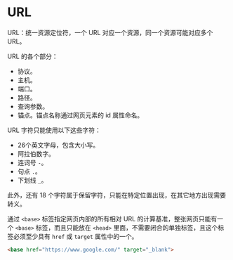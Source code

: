 # URL

URL：统一资源定位符，一个 URL 对应一个资源，同一个资源可能对应多个 URL。

URL 的各个部分：

- 协议。
- 主机。
- 端口。
- 路径。
- 查询参数。
- 锚点。锚点名称通过网页元素的 id 属性命名。

URL 字符只能使用以下这些字符：

- 26个英文字母，包含大小写。
- 阿拉伯数字。
- 连词号 `-`。
- 句点 `.`。
- 下划线 `_`。

此外，还有 18 个字符属于保留字符，只能在特定位置出现，在其它地方出现需要转义。

通过 `<base>` 标签指定网页内部的所有相对 URL 的计算基准，整张网页只能有一个 `<base>` 标签，而且只能放在 `<head>` 里面，不需要闭合的单独标签，且这个标签必须至少具有 `href` 或 `target` 属性中的一个。

```html
<base href="https://www.google.com/" target="_blank">
```
